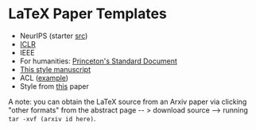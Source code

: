 # LaTeX Paper Templates  

- NeurIPS (starter [src](https://github.com/rosikand/awesome-templates/blob/main/files/neurips-starter-src.zip))
- [ICLR](https://www.overleaf.com/latex/templates/template-for-iclr-2021-conference-submission/mmpfhsxmqdkp) 
- IEEE
- For humanities: [Princeton's Standard Document](https://www.overleaf.com/latex/templates/standard-document/xhwhmfdcxhhj)
- [This style manuscript](https://web.stanford.edu/~boyd/papers/pdf/resource_alloc.pdf)
- ACL ([example](https://arxiv.org/pdf/2104.08696.pdf))
- Style from [this](https://arxiv.org/abs/1702.01284) paper 

A note: you can obtain the LaTeX source from an Arxiv paper via clicking "other formats" from the abstract page -- > download source --> running `tar -xvf (arxiv id here)`. 
